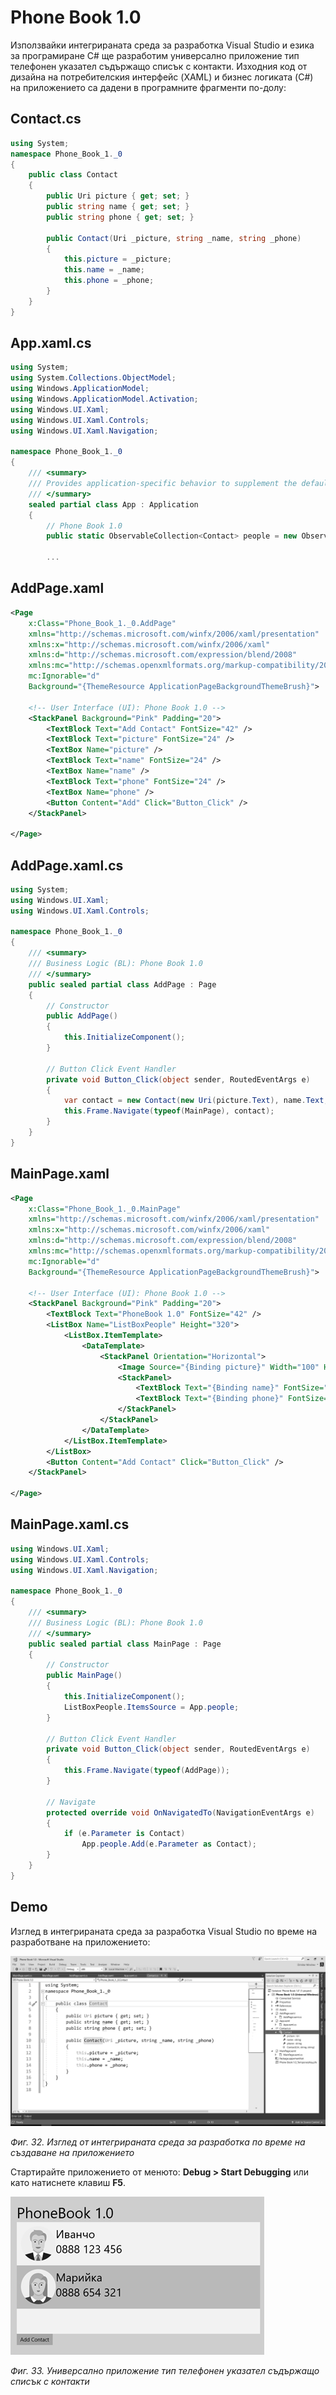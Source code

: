 # Phone Book 1.0

Използвайки интегрираната среда за разработка Visual Studio и езика за програмиране C\# ще разработим универсално приложение тип телефонен указател съдържащо списък с контакти. Изходния код от дизайна на потребителския интерфейс \(XAML\) и бизнес логиката \(C\#\) на приложението са дадени в програмните фрагменти по-долу:

## Contact.cs

```csharp
using System;
namespace Phone_Book_1._0
{
    public class Contact
    {
        public Uri picture { get; set; }
        public string name { get; set; }
        public string phone { get; set; }

        public Contact(Uri _picture, string _name, string _phone)
        {
            this.picture = _picture;
            this.name = _name;
            this.phone = _phone;
        }
    }
}
```

## App.xaml.cs

```csharp
using System;
using System.Collections.ObjectModel;
using Windows.ApplicationModel;
using Windows.ApplicationModel.Activation;
using Windows.UI.Xaml;
using Windows.UI.Xaml.Controls;
using Windows.UI.Xaml.Navigation;

namespace Phone_Book_1._0
{
    /// <summary>
    /// Provides application-specific behavior to supplement the default Application class.
    /// </summary>
    sealed partial class App : Application
    {
        // Phone Book 1.0
        public static ObservableCollection<Contact> people = new ObservableCollection<Contact>();

        ...
```

## AddPage.xaml

```xml
<Page
    x:Class="Phone_Book_1._0.AddPage"
    xmlns="http://schemas.microsoft.com/winfx/2006/xaml/presentation"
    xmlns:x="http://schemas.microsoft.com/winfx/2006/xaml"
    xmlns:d="http://schemas.microsoft.com/expression/blend/2008"
    xmlns:mc="http://schemas.openxmlformats.org/markup-compatibility/2006"
    mc:Ignorable="d"
    Background="{ThemeResource ApplicationPageBackgroundThemeBrush}">

    <!-- User Interface (UI): Phone Book 1.0 -->
    <StackPanel Background="Pink" Padding="20">
        <TextBlock Text="Add Contact" FontSize="42" />
        <TextBlock Text="picture" FontSize="24" />
        <TextBox Name="picture" />
        <TextBlock Text="name" FontSize="24" />
        <TextBox Name="name" />
        <TextBlock Text="phone" FontSize="24" />
        <TextBox Name="phone" />
        <Button Content="Add" Click="Button_Click" />
    </StackPanel>

</Page>
```

## AddPage.xaml.cs

```csharp
using System;
using Windows.UI.Xaml;
using Windows.UI.Xaml.Controls;

namespace Phone_Book_1._0
{
    /// <summary>
    /// Business Logic (BL): Phone Book 1.0
    /// </summary>
    public sealed partial class AddPage : Page
    {
        // Constructor
        public AddPage()
        {
            this.InitializeComponent();
        }

        // Button Click Event Handler
        private void Button_Click(object sender, RoutedEventArgs e)
        {
            var contact = new Contact(new Uri(picture.Text), name.Text, phone.Text);
            this.Frame.Navigate(typeof(MainPage), contact);
        }
    }
}
```

## MainPage.xaml

```xml
<Page
    x:Class="Phone_Book_1._0.MainPage"
    xmlns="http://schemas.microsoft.com/winfx/2006/xaml/presentation"
    xmlns:x="http://schemas.microsoft.com/winfx/2006/xaml"
    xmlns:d="http://schemas.microsoft.com/expression/blend/2008"
    xmlns:mc="http://schemas.openxmlformats.org/markup-compatibility/2006"
    mc:Ignorable="d"
    Background="{ThemeResource ApplicationPageBackgroundThemeBrush}">

    <!-- User Interface (UI): Phone Book 1.0 -->
    <StackPanel Background="Pink" Padding="20">
        <TextBlock Text="PhoneBook 1.0" FontSize="42" />
        <ListBox Name="ListBoxPeople" Height="320">
            <ListBox.ItemTemplate>
                <DataTemplate>
                    <StackPanel Orientation="Horizontal">
                        <Image Source="{Binding picture}" Width="100" Height="100" />
                        <StackPanel>
                            <TextBlock Text="{Binding name}" FontSize="32" />
                            <TextBlock Text="{Binding phone}" FontSize="32" />
                        </StackPanel>
                    </StackPanel>
                </DataTemplate>
            </ListBox.ItemTemplate>
        </ListBox>
        <Button Content="Add Contact" Click="Button_Click" />
    </StackPanel>

</Page>
```

## MainPage.xaml.cs

```csharp
using Windows.UI.Xaml;
using Windows.UI.Xaml.Controls;
using Windows.UI.Xaml.Navigation;

namespace Phone_Book_1._0
{
    /// <summary>
    /// Business Logic (BL): Phone Book 1.0
    /// </summary>
    public sealed partial class MainPage : Page
    {
        // Constructor
        public MainPage()
        {
            this.InitializeComponent();
            ListBoxPeople.ItemsSource = App.people;
        }
		
        // Button Click Event Handler
        private void Button_Click(object sender, RoutedEventArgs e)
        {
            this.Frame.Navigate(typeof(AddPage));
        }
		
        // Navigate
        protected override void OnNavigatedTo(NavigationEventArgs e)
        {
            if (e.Parameter is Contact)
                App.people.Add(e.Parameter as Contact);
        }
    }
}
```

## Demo

Изглед в интегрираната среда за разработка Visual Studio по време на разработване на приложението:

![](/images/32.png)

_Фиг. 32. Изглед от интегрираната среда за разработка по време на създаване на приложението_

Стартирайте приложението от менюто: **Debug &gt; Start Debugging** или като натиснете клавиш **F5**.

![](/images/33.png)

_Фиг. 33. Универсално приложение тип телефонен указател съдържащо списък с контакти_

